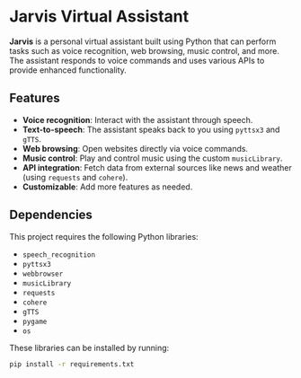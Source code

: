 # Jarvis Virtual Assistant

**Jarvis** is a personal virtual assistant built using Python that can perform tasks such as voice recognition, web browsing, music control, and more. The assistant responds to voice commands and uses various APIs to provide enhanced functionality.

## Features
- **Voice recognition**: Interact with the assistant through speech.
- **Text-to-speech**: The assistant speaks back to you using `pyttsx3` and `gTTS`.
- **Web browsing**: Open websites directly via voice commands.
- **Music control**: Play and control music using the custom `musicLibrary`.
- **API integration**: Fetch data from external sources like news and weather (using `requests` and `cohere`).
- **Customizable**: Add more features as needed.

## Dependencies
This project requires the following Python libraries:

- `speech_recognition`
- `pyttsx3`
- `webbrowser`
- `musicLibrary`
- `requests`
- `cohere`
- `gTTS`
- `pygame`
- `os`

These libraries can be installed by running:

```bash
pip install -r requirements.txt
